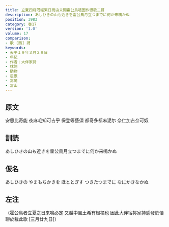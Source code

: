 ```yaml
---
title: 立夏四月既經累日而由未聞霍公鳥喧因作恨歌二首
description: あしひきの山も近きを霍公鳥月立つまでに何か来鳴かぬ
position: 3983
category: 巻17
version: '1.0'
volume: 17
comparison:
- 歌 [西] 謌
keywords:
- 天平１９年３月２９日
- 年紀
- 作者：大伴家持
- 枕詞
- 動物
- 怨恨
- 高岡
- 富山
---
```


## 原文

安思比奇能 夜麻毛知可吉乎 保登等藝須 都奇多都麻泥尓 奈仁加吉奈可奴

## 訓読

あしひきの山も近きを霍公鳥月立つまでに何か来鳴かぬ

## 仮名

あしひきの やまもちかきを ほととぎす つきたつまでに なにかきなかぬ

## 左注

（霍公鳥者立夏之日来鳴必定 又越中風土希有橙橘也 因此大伴宿祢家持感發於懐聊於裁此歌 [三月廿九日]）
